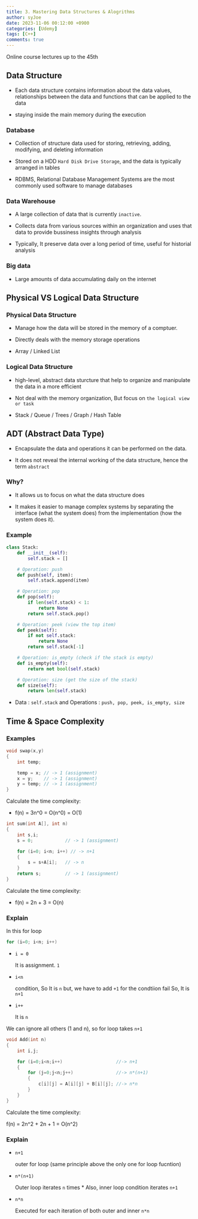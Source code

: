 ```yaml
---
title: 3. Mastering Data Structures & Alogrithms
author: syJoe
date: 2023-11-06 00:12:00 +0900
categories: [Udemy]
tags: [C++]
comments: true  
---
```


Online course lectures up to the 45th

## Data Structure

- Each data structure contains information about the data values, relationships between the data and functions that can be applied to the data

- staying inside the main memory during the execution

### Database

- Collection of structure data used for storing, retrieving, adding, modifying, and deleting information

- Stored on a HDD ```Hard Disk Drive Storage```, and the data is typically arranged in tables

- RDBMS, Relational Database Management Systems are the most commonly used software to manage databases

### Data Warehouse

- A large collection of data that is currently ```inactive```. 

- Collects data from various sources within an organization and uses that data to provide bussiness insights through analysis

- Typically, It preserve data over a long period of time, useful for historial analysis

### Big data

- Large amounts of data accumulating daily on the internet


## Physical VS Logical Data Structure

### Physical Data Structure

- Manage how the data will be stored in the memory of a comptuer. 

- Directly deals with the memory storage operations 

- Array / Linked List



### Logical Data Structure

- high-level, abstract data sturcture that help to organize and manipulate the data in a more efficient

- Not deal with the memory organization, But focus on ```the logical view or task```

- Stack / Queue / Trees / Graph / Hash Table

## ADT (Abstract Data Type)

- Encapsulate the data and operations it can be performed on the data.

- It does not reveal the internal working of the data structure, hence the term ```abstract```

### Why?

- It allows us to focus on what the data structure does

- It makes it easier to manage complex systems by separating the interface (what the system does) from the implementation (how the system does it).

### Example

```python
class Stack:
    def __init__(self):
        self.stack = []

    # Operation: push
    def push(self, item):
        self.stack.append(item)

    # Operation: pop
    def pop(self):
        if len(self.stack) < 1:
            return None
        return self.stack.pop()

    # Operation: peek (view the top item)
    def peek(self): 
        if not self.stack:
            return None
        return self.stack[-1]

    # Operation: is_empty (check if the stack is empty)
    def is_empty(self):
        return not bool(self.stack)

    # Operation: size (get the size of the stack)
    def size(self):
        return len(self.stack)
```

- Data : ```self.stack``` and Operations : ```push, pop, peek, is_empty, size```

## Time & Space Complexity

### Examples

```c++
void swap(x,y)
{
	int temp;

	temp = x; // -> 1 (assignment)
	x = y;    // -> 1 (assignment)
	y = temp; // -> 1 (assignment)
}
```

Calculate the time complexity:

- f(n) = 3n^0  = O(n^0) = O(1)

```c++
int sum(int A[], int n)
{
	int s,i; 
	s = 0;            // -> 1 (assignment)

	for (i=0; i<n; i++) // -> n+1
	{
		s = s+A[i];   // -> n
	}
	return s;         // -> 1 (assignment)
}
```
Calculate the time complexity:

- f(n) = 2n + 3 = O(n)

### Explain

In this for loop
```c++
for (i=0; i<n; i++)
```
- ```i = 0```

	It is assignment. `1`
- ```i<n```

	condition, So It is `n` but, we have to add `+1` for the condtiion fail
	So, It is `n+1`

- ```i++```

	It is `n`

We can ignore all others (1 and n), so for loop takes `n+1`

```c++
void Add(int n)
{
	int i,j;

	for (i=0;i<n;i++) 					 //-> n+1
	{
		for (j=0;j<n;j++) 				 //-> n*(n+1)
		{
			c[i][j] = A[i][j] + B[i][j]; //-> n*n
		}
	}
}
```

Calculate the time complexity:

f(n) = 2n^2 + 2n + 1 = O(n^2)

### Explain

- `n+1`

	outer for loop (same principle above the only one for loop fucntion)

- `n*(n+1)`

	Outer loop iterates `n` times * Also, inner loop condition iterates `n+1`

- `n*n`

	Executed for each iteration of both outer and inner `n*n`

